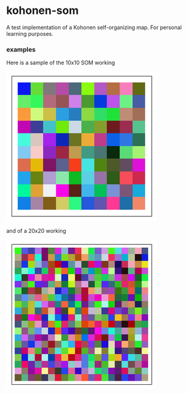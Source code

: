 # kohonen-som
A test implementation of a Kohonen self-organizing map. For personal learning purposes.

### examples

Here is a sample of the 10x10 SOM working

![10som](final-imgs/output.gif)

and of a 20x20 working

![20som](final-imgs/output2.gif)



